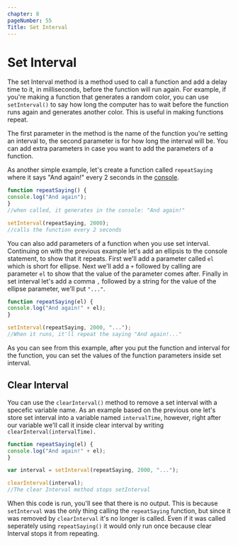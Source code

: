 ```yaml
---
chapter: 8
pageNumber: 55
Title: Set Interval
---
```



# Set Interval
The set Interval method is a method used to call a function and add a delay time to it, in milliseconds,  before the function will run again. For example, if you're making a function that generates a random color, you can use `setInterval()` to say how long the computer has to wait before the function runs again and generates another color. This is useful in making functions repeat. 

The first parameter in the method is the name of the function you're setting an interval to, the second parameter is for how long the interval will be.  You can add extra parameters in case you want to add the parameters of a function.

As another simple example, let's create a function called `repeatSaying` where it says "And again!" every 2 seconds in the [console](https://javascript.sumankunwar.com.np/en/exercises/console.html). 

```js
function repeatSaying() {
console.log("And again");
}
//when called, it generates in the console: "And again!"

setInterval(repeatSaying, 2000);
//calls the function every 2 seconds


```
You can also add parameters of a function when you use set interval. Continuing on with the previous example let's add an ellipsis to the console statement, to show that it repeats. First we'll add a parameter called `el` which is short for ellipse. Next we'll add a `+` followed by calling are parameter `el` to show that the value of the parameter comes after. Finally in set interval let's add a comma `,` followed by a string for the value of the ellipse parameter, we'll put `"..."`.

```js
function repeatSaying(el) {
console.log("And again!" + el);
}

setInterval(repeatSaying, 2000, "...");
//When it runs, it'll repeat the saying "And again!..."
```

As you can see from this example, after you put the function and interval for the function, you can set the values of the function parameters inside set interval. 




## Clear Interval
You can use the `clearInterval()` method to remove a set interval with a specefic variable name. As an example based on the previous one let's store set interval into a variable named `intervalTime`, however, right after our variable we'll call it inside clear interval by writing `clearInterval(intervalTime).`

```js
function repeatSaying(el) {
console.log("And again!" + el);
}

var interval = setInterval(repeatSaying, 2000, "...");

clearInterval(interval);
//The clear Interval method stops setInterval
```

When this code is run, you'll see that there is no output. This is because `setInterval` was the only thing calling the `repeatSaying` function, but since it was removed by `clearInterval` it's no longer is called. Even if it was called seperately using `repeatSaying()` it would only run once because clear Interval stops it from repeating.

